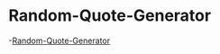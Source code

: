 # Random-Quote-Generator

-[Random-Quote-Generator](https://dima-kaddah.github.io/Random-Quote-Generator/RandomQuoteGenerator.html)
